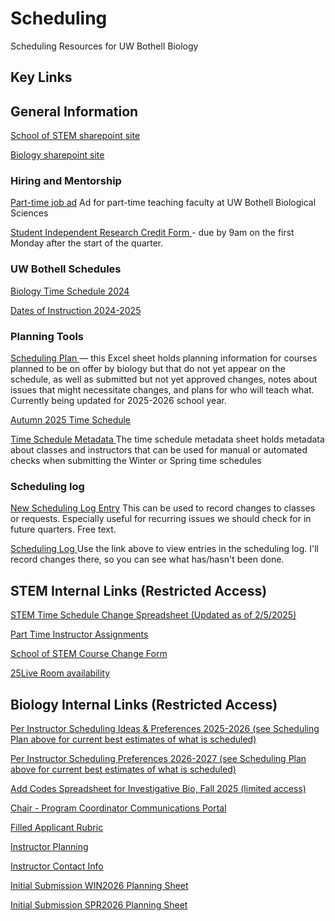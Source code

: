 # Scheduling
Scheduling Resources for UW Bothell Biology

## Key Links

## General Information

<a href="https://uwnetid.sharepoint.com/sites/uwbschoolofstem" target="_blank" rel="noopener noreferrer"> School of STEM sharepoint site </a>

<a href="https://uwnetid.sharepoint.com/sites/uwbschoolofstem/biologicalsciences/SitePages/Home(1).aspx" target="_blank" rel="noopener noreferrer"> Biology sharepoint site</a>

### Hiring and Mentorship
<a href="https://ap.washington.edu/ahr/position-details/?job_id=138348" target="_blank" rel="noopener noreferrer"> Part-time job ad</a>
Ad for part-time teaching faculty at UW Bothell Biological Sciences 

<a href="https://forms.office.com/Pages/ResponsePage.aspx?id=W9229i_wGkSZoBYqxQYL0kAzzCPvdqBIjAqzo6QJ4EhUNzBTOEVJOUlTODhSVUNXQTg3MTU0V0QyRi4u"> Student Independent Research Credit Form </a> - due by 9am on the first Monday after the start of the quarter.

### UW Bothell Schedules
<a href="https://www.washington.edu/students/timeschd/B/AUT2024/bbio.html" target="_blank" rel="noopener noreferrer"> Biology Time Schedule 2024 </a>

<a href="https://www.uwb.edu/academic-calendar/2024-2025-calendars/dates-of-instruction-2024-2025" target="_blank" rel="noopener noreferrer"> Dates of Instruction 2024-2025 </a>

### Planning Tools

<a href="https://docs.google.com/spreadsheets/d/1vit15cTAab0oFcXShCKY8sVbGLPYlcaVBbu3MyhQ1NU/edit?gid=149408979#gid=149408979" target="_blank" rel="noopener noreferrer"> Scheduling Plan </a> — this Excel sheet holds planning information for courses planned to be on offer by biology but that do not yet appear on the schedule, as well as submitted but not yet approved changes, notes about issues that might necessitate changes, and plans for who will teach what. Currently being updated for 2025-2026 school year.

<a href="https://uwnetid.sharepoint.com/:x:/r/sites/og_stem_time_schedule/_layouts/15/Doc.aspx?sourcedoc=%7B1e131458-660c-44f3-a8ca-e4f92a9d8afd%7D&action=edit&wdenableroaming=1&wdfr=1&wdlcid=en-US&wdorigin=ItemsView&wdhostclicktime=1737764017779&wdredirectionreason=Force_SingleStepBoot&wdinitialsession=b0127d99-1cf6-e397-2998-6dbc03f3f82d&wdrldsc=2&wdrldc=1&wdrldr=ContinueInExcel" target="_blank" rel="noopener noreferrer"> Autumn 2025 Time Schedule </a>

<a href="https://docs.google.com/spreadsheets/d/1uIv9RwFkafwDJm-eblw2n1BDx5AhW50MxXAIyAPpeTA/edit?usp=sharing" target="_blank" rel="noopener noreferrer"> Time Schedule Metadata </a>
The time schedule metadata sheet holds metadata about classes and instructors that can be used for manual or automated checks when submitting the Winter or Spring time schedules



### Scheduling log

<a href="https://forms.gle/zxasyCXRXKxffx3c9" target="_blank" rel="noopener noreferrer"> New Scheduling Log Entry</a>
This can be used to record changes to classes or requests. Especially useful for recurring issues we should check for in future quarters. Free text.

<a href="https://docs.google.com/spreadsheets/d/1Ue2ju4bGIrp-gsZVByhaozGD4e4eqsDugyClNIDsm9o/edit?usp=sharing" target="_blank" rel="noopener noreferrer"> Scheduling Log </a>
Use the link above to view entries in the scheduling log. I'll record changes there, so you can see what has/hasn't been done.

## STEM Internal Links (Restricted Access)
<a href="https://uwnetid.sharepoint.com/:x:/r/sites/og_stem_time_schedule/Shared%20Documents/Planning%20tools/AY%202025-26/STEM%20Planning%20Tool_Autumn25.xlsx?d=w1e131458660c44f3a8cae4f92a9d8afd&csf=1&web=1&e=7FglAg" target="_blank" rel="noopener noreferrer"> STEM Time Schedule Change Spreadsheet (Updated as of 2/5/2025)</a>

<a href="https://uwnetid-my.sharepoint.com/:x:/r/personal/stemadm_uw_edu/_layouts/15/Doc.aspx?sourcedoc=%7B811F2CCA-0115-4349-BB7F-D576938A48E2%7D&file=AY25-26%20PT%20Assignments.xlsx&action=default&mobileredirect=true"> Part Time Instructor Assignments </a>

<a href="https://forms.office.com/Pages/ResponsePage.aspx?id=W9229i_wGkSZoBYqxQYL0h9UBx13xapHuqmsVDYDNcRUQjAzM0MwQjBXS1ZFM1hKWUZNV1ZDRFM4MSQlQCN0PWcu" target="_blank" rel="noopener noreferrer"> School of STEM Course Change Form </a>

<a href = "https://25live.collegenet.com/pro/washington#!/home/availability" target="_blank" rel="noopener noreferrer"> 25Live Room availability </a>

## Biology Internal Links (Restricted Access)

<a href = "https://docs.google.com/spreadsheets/d/18Zpn9Uf1z49Wxad0wRWXIosw6DsrMk_FSuJA2qelaX0/edit?gid=0#gid=0"> Per Instructor Scheduling Ideas & Preferences 2025-2026 (see Scheduling Plan above for current best estimates of what is scheduled) </a>

<a href = "https://docs.google.com/spreadsheets/d/18Zpn9Uf1z49Wxad0wRWXIosw6DsrMk_FSuJA2qelaX0/edit?gid=0#gid=0"> Per Instructor Scheduling Preferences 2026-2027 (see Scheduling Plan above for current best estimates of what is scheduled) </a>

<a href="https://docs.google.com/spreadsheets/d/163cp-t_aZki2AjwBvmK6k4FfTvNb-RyAdpLwA7E_5M8/edit?gid=1543553355#gid=1543553355"> Add Codes Spreadsheet for Investigative Bio, Fall 2025 (limited access)</a>

<a href="https://docs.google.com/document/d/1de8lnNOO6cf8oQAyPV1XHJZQvTVOXPQsxeEnwJZ6Hog/edit?usp=sharing" target="_blank" rel="noopener noreferrer"> Chair - Program Coordinator Communications Portal </a>

<a href="https://docs.google.com/spreadsheets/d/1Z56N55ZOaN0QMOWFeGucr1zAWYr17CxXfKa-GKFyn8Q/edit?gid=300482433#gid=300482433" target="_blank" rel="noopener noreferrer"> Filled Applicant Rubric</a>

<a href="https://docs.google.com/spreadsheets/d/1Z56N55ZOaN0QMOWFeGucr1zAWYr17CxXfKa-GKFyn8Q/edit?gid=300482433#gid=300482433" target="_blank" rel="noopener noreferrer"> Instructor Planning </a>

<a href="https://docs.google.com/spreadsheets/d/1HDVDuCnEZ104fPc2Z3jCxAvNh9LnFVR1OvMknUFjiQA/edit?gid=0#gid=0" target="_blank" rel="noopener noreferrer">Instructor Contact Info </a>

<a href = "https://www.dropbox.com/scl/fi/yupyec12xjd19uoj7ud16/STEM_Planning_Tool_Winter26_Initial_Submission_r1.csv?rlkey=q1q00hulaox5j806ab2rjslqn&dl=0"> Initial Submission WIN2026 Planning Sheet </a>





<a href = "https://www.dropbox.com/scl/fi/lygo7w9iqgslqqvdz0fh1/STEM-Planning-Tool_Spring26.xlsx?rlkey=h8c0yv65vqbm6eplsoz96cpeo&dl=0"> Initial Submission SPR2026 Planning Sheet </a>




